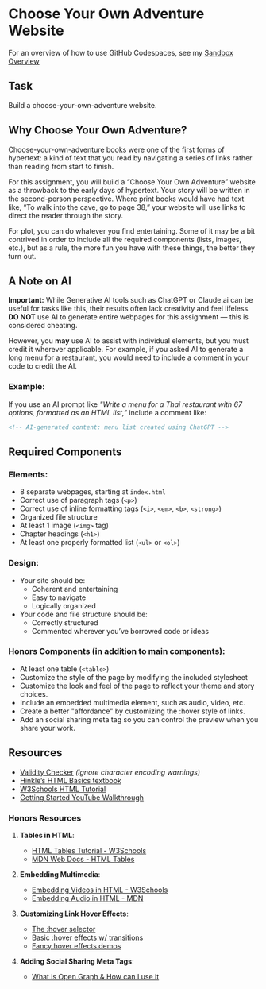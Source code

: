 # Choose Your Own Adventure Website

For an overview of how to use GitHub Codespaces, see my
[Sandbox Overview](SandboxOverview.md)

## Task

Build a choose-your-own-adventure website.

## Why Choose Your Own Adventure?

Choose-your-own-adventure books were one of the first forms of hypertext: a kind of text that you read by navigating a series of links rather than reading from start to finish.

For this assignment, you will build a “Choose Your Own Adventure” website as a throwback to the early days of hypertext. Your story will be written in the second-person perspective. Where print books would have had text like, “To walk into the cave, go to page 38,” your website will use links to direct the reader through the story.

For plot, you can do whatever you find entertaining. Some of it may be a bit contrived in order to include all the required components (lists, images, etc.), but as a rule, the more fun you have with these things, the better they turn out.

## A Note on AI

**Important:** While Generative AI tools such as ChatGPT or Claude.ai can be useful for tasks like this, their results often lack creativity and feel lifeless. **DO NOT** use AI to generate entire webpages for this assignment — this is considered cheating.

However, you **may** use AI to assist with individual elements, but you must credit it wherever applicable. For example, if you asked AI to generate a long menu for a restaurant, you would need to include a comment in your code to credit the AI.

### Example:

If you use an AI prompt like _"Write a menu for a Thai restaurant with 67 options, formatted as an HTML list,"_ include a comment like:

```html
<!-- AI-generated content: menu list created using ChatGPT -->
```

## Required Components

### Elements:

- 8 separate webpages, starting at `index.html`
- Correct use of paragraph tags (`<p>`)
- Correct use of inline formatting tags (`<i>`, `<em>`, `<b>`, `<strong>`)
- Organized file structure
- At least 1 image (`<img>` tag)
- Chapter headings (`<h1>`)
- At least one properly formatted list (`<ul>` or `<ol>`)

### Design:

- Your site should be:
  - Coherent and entertaining
  - Easy to navigate
  - Logically organized
- Your code and file structure should be:
  - Correctly structured
  - Commented wherever you’ve borrowed code or ideas

### Honors Components (in addition to main components):

- At least one table (`<table>`)
- Customize the style of the page by modifying the included stylesheet
- Customize the look and feel of the page to reflect your theme and story choices.
- Include an embedded multimedia element, such as audio, video, etc.
- Create a better "affordance" by customizing the :hover style of links.
- Add an social sharing meta tag so you can control the preview when you share your work.

## Resources

- [Validity Checker](https://validator.w3.org/nu/) _(ignore character encoding warnings)_
- [Hinkle’s HTML Basics textbook](https://trinket.io/thinkle_innovationcharter_org/courses/intro-to-html#/html-basics/tags)
- [W3Schools HTML Tutorial](http://www.w3schools.com/html/default.asp)
- [Getting Started YouTube Walkthrough](https://youtu.be/pk8jXAyQS-8)

### Honors Resources

1. **Tables in HTML**:

   - [HTML Tables Tutorial - W3Schools](https://www.w3schools.com/html/html_tables.asp)
   - [MDN Web Docs - HTML Tables](https://developer.mozilla.org/en-US/docs/Web/HTML/Element/table)

2. **Embedding Multimedia**:

   - [Embedding Videos in HTML - W3Schools](https://www.w3schools.com/html/html5_video.asp)
   - [Embedding Audio in HTML - MDN](https://developer.mozilla.org/en-US/docs/Web/HTML/Element/audio)

3. **Customizing Link Hover Effects**:

   - [The :hover selector](https://www.w3schools.com/cssref/sel_hover.php)
   - [Basic :hover effects w/ transitions](https://www.w3schools.com/howto/tryit.asp?filename=tryhow_css_buttons_fade1)
   - [Fancy hover effects demos](https://css-tricks.com/css-link-hover-effects/)

4. **Adding Social Sharing Meta Tags**:
   - [What is Open Graph & How can I use it](https://www.freecodecamp.org/news/what-is-open-graph-and-how-can-i-use-it-for-my-website/)
